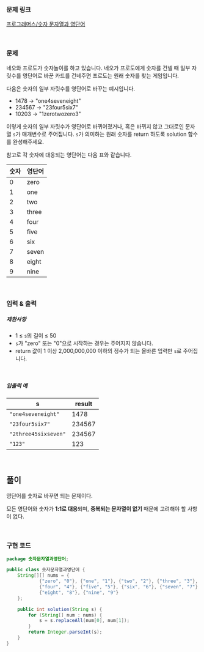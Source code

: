 ### 문제 링크

[프로그래머스/숫자 문자열과 영단어](https://school.programmers.co.kr/learn/courses/30/lessons/81301)

<br>

### 문제

네오와 프로도가 숫자놀이를 하고 있습니다. 네오가 프로도에게 숫자를 건넬 때 일부 자릿수를 영단어로 바꾼 카드를 건네주면 프로도는 원래 숫자를 찾는 게임입니다.

다음은 숫자의 일부 자릿수를 영단어로 바꾸는 예시입니다.

- 1478 → "one4seveneight"
- 234567 → "23four5six7"
- 10203 → "1zerotwozero3"

이렇게 숫자의 일부 자릿수가 영단어로 바뀌어졌거나, 혹은 바뀌지 않고 그대로인 문자열 `s`가 매개변수로 주어집니다. `s`가 의미하는 원래 숫자를 return 하도록 solution 함수를 완성해주세요.

참고로 각 숫자에 대응되는 영단어는 다음 표와 같습니다.

|숫자|영단어|
|---|---|
|0|zero|
|1|one|
|2|two|
|3|three|
|4|four|
|5|five|
|6|six|
|7|seven|
|8|eight|
|9|nine|

<br>

### 입력 & 출력

##### 제한사항

- 1 ≤ `s`의 길이 ≤ 50
- `s`가 "zero" 또는 "0"으로 시작하는 경우는 주어지지 않습니다.
- return 값이 1 이상 2,000,000,000 이하의 정수가 되는 올바른 입력만 `s`로 주어집니다.

<br>

##### 입출력 예

|s|result|
|---|---|
|`"one4seveneight"`|1478|
|`"23four5six7"`|234567|
|`"2three45sixseven"`|234567|
|`"123"`|123|

<br>

## 풀이

영단어를 숫자로 바꾸면 되는 문제이다.  

모든 영단어와 숫자가 <b>1:1로 대응</b>되며, <b>중복되는 문자열이 없기</b> 때문에 고려해야 할 사항이 없다.  

<br>

### 구현 코드
```java
package 숫자문자열과영단어;

public class 숫자문자열과영단어 {
    String[][] nums = {
            {"zero", "0"}, {"one", "1"}, {"two", "2"}, {"three", "3"},
            {"four", "4"}, {"five", "5"}, {"six", "6"}, {"seven", "7"},
            {"eight", "8"}, {"nine", "9"}
    };

    public int solution(String s) {
        for (String[] num : nums) {
            s = s.replaceAll(num[0], num[1]);
        }
        return Integer.parseInt(s);
    }
}
```